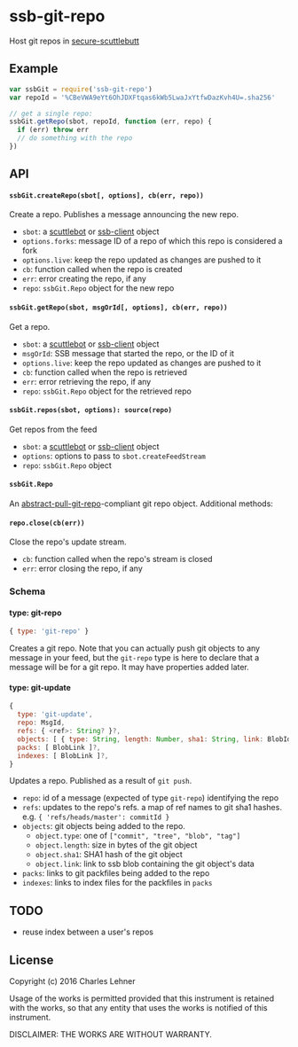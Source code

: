 # ssb-git-repo

Host git repos in [secure-scuttlebutt][]

## Example

```js
var ssbGit = require('ssb-git-repo')
var repoId = '%CBeVWA9eYt6OhJDXFtqas6kWb5LwaJxYtfwDazKvh4U=.sha256'

// get a single repo:
ssbGit.getRepo(sbot, repoId, function (err, repo) {
  if (err) throw err
  // do something with the repo
})
```

## API

#### `ssbGit.createRepo(sbot[, options], cb(err, repo))`

Create a repo. Publishes a message announcing the new repo.

- `sbot`: a [scuttlebot][] or [ssb-client][] object
- `options.forks`: message ID of a repo of which this repo is considered a fork
- `options.live`: keep the repo updated as changes are pushed to it
- `cb`: function called when the repo is created
- `err`: error creating the repo, if any
- `repo`: `ssbGit.Repo` object for the new repo

#### `ssbGit.getRepo(sbot, msgOrId[, options], cb(err, repo))`

Get a repo.

- `sbot`: a [scuttlebot][] or [ssb-client][] object
- `msgOrId`: SSB message that started the repo, or the ID of it
- `options.live`: keep the repo updated as changes are pushed to it
- `cb`: function called when the repo is retrieved
- `err`: error retrieving the repo, if any
- `repo`: `ssbGit.Repo` object for the retrieved repo

#### `ssbGit.repos(sbot, options): source(repo)`

Get repos from the feed

- `sbot`: a [scuttlebot][] or [ssb-client][] object
- `options`: options to pass to `sbot.createFeedStream`
- `repo`: `ssbGit.Repo` object

#### `ssbGit.Repo`

An [abstract-pull-git-repo][]-compliant git repo object. Additional methods:

#### `repo.close(cb(err))`

Close the repo's update stream.

- `cb`: function called when the repo's stream is closed
- `err`: error closing the repo, if any

[abstract-pull-git-repo]: https://github.com/clehner/abstract-pull-git-repo
[ssb-client]: https://github.com/ssbc/ssb-client
[scuttlebot]: https://github.com/ssbc/scuttlebot
[secure-scuttlebutt]: https://github.com/ssbc/secure-scuttlebutt
[pull-stream]: https://github.com/dominictarr/pull-stream

### Schema

#### type: git-repo

```js
{ type: 'git-repo' }
```

Creates a git repo. Note that you can actually push git objects to any message
in your feed, but the `git-repo` type is here to declare that a message will be
for a git repo. It may have properties added later.

#### type: git-update

```js
{
  type: 'git-update',
  repo: MsgId,
  refs: { <ref>: String? }?,
  objects: [ { type: String, length: Number, sha1: String, link: BlobId } ]?,
  packs: [ BlobLink ]?,
  indexes: [ BlobLink ]?,
}
```
Updates a repo. Published as a result of `git push`.
- `repo`: id of a message (expected of type `git-repo`) identifying the repo
- `refs`: updates to the repo's refs. a map of ref names to git sha1 hashes.
  e.g. `{ 'refs/heads/master': commitId }`
- `objects`: git objects being added to the repo.
  - `object.type`: one of `["commit", "tree", "blob", "tag"]`
  - `object.length`: size in bytes of the git object
  - `object.sha1`: SHA1 hash of the git object
  - `object.link`: link to ssb blob containing the git object's data
- `packs`: links to git packfiles being added to the repo
- `indexes`: links to index files for the packfiles in `packs`

## TODO

- reuse index between a user's repos

## License

Copyright (c) 2016 Charles Lehner

Usage of the works is permitted provided that this instrument is
retained with the works, so that any entity that uses the works is
notified of this instrument.

DISCLAIMER: THE WORKS ARE WITHOUT WARRANTY.
